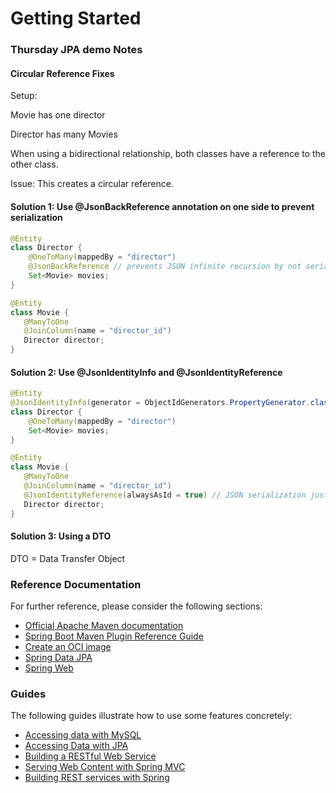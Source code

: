 # Getting Started

### Thursday JPA demo Notes

#### Circular Reference Fixes

Setup:

Movie has one director

Director has many Movies

When using a bidirectional relationship, both classes have a reference to the other class.

Issue: This creates a circular reference.

#### Solution 1: Use @JsonBackReference annotation on one side to prevent serialization

```java
@Entity 
class Director {
    @OneToMany(mappedBy = "director")
    @JsonBackReference // prevents JSON infinite recursion by not serializing this field
    Set<Movie> movies;
}

@Entity
class Movie {
   @ManyToOne
   @JoinColumn(name = "director_id")
   Director director;
}
```

#### Solution 2: Use @JsonIdentityInfo and @JsonIdentityReference
```java
@Entity 
@JsonIdentityInfo(generator = ObjectIdGenerators.PropertyGenerator.class, property = "id")
class Director {
    @OneToMany(mappedBy = "director")
    Set<Movie> movies;
}

@Entity
class Movie {
   @ManyToOne
   @JoinColumn(name = "director_id")
   @JsonIdentityReference(alwaysAsId = true) // JSON serialization just uses the id instead of a nested object
   Director director;
}
```

#### Solution 3: Using a DTO
DTO = Data Transfer Object



### Reference Documentation
For further reference, please consider the following sections:

* [Official Apache Maven documentation](https://maven.apache.org/guides/index.html)
* [Spring Boot Maven Plugin Reference Guide](https://docs.spring.io/spring-boot/docs/2.7.14/maven-plugin/reference/html/)
* [Create an OCI image](https://docs.spring.io/spring-boot/docs/2.7.14/maven-plugin/reference/html/#build-image)
* [Spring Data JPA](https://docs.spring.io/spring-boot/docs/2.7.14/reference/htmlsinge/index.html#data.sql.jpa-and-spring-data)
* [Spring Web](https://docs.spring.io/spring-boot/docs/2.7.14/reference/htmlsinge/index.html#web)

### Guides
The following guides illustrate how to use some features concretely:

* [Accessing data with MySQL](https://spring.io/guides/gs/accessing-data-mysql/)
* [Accessing Data with JPA](https://spring.io/guides/gs/accessing-data-jpa/)
* [Building a RESTful Web Service](https://spring.io/guides/gs/rest-service/)
* [Serving Web Content with Spring MVC](https://spring.io/guides/gs/serving-web-content/)
* [Building REST services with Spring](https://spring.io/guides/tutorials/rest/)

